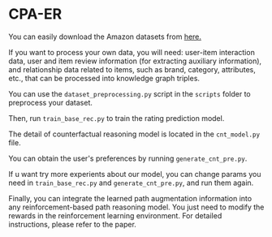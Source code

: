 # CPA-ER 

You can easily download the Amazon datasets from [here.](https://nijianmo.github.io/amazon/)

If you want to process your own data, you will need: user-item interaction data, user and item review information (for extracting auxiliary information), and relationship data related to items, such as brand, category, attributes, etc., that can be processed into knowledge graph triples.

You can use the `dataset_preprocessing.py` script in the `scripts` folder to preprocess your dataset.

Then, run `train_base_rec.py` to train the rating prediction model.

The detail of counterfactual reasoning model is located in the `cnt_model.py` file.

You can obtain the user's preferences by running `generate_cnt_pre.py`.

If u want try more experients about our model, you can change params you need in `train_base_rec.py` and `generate_cnt_pre.py`, and run them again.

Finally, you can integrate the learned path augmentation information into any reinforcement-based path reasoning model. You just need to modify the rewards in the reinforcement learning environment. For detailed instructions, please refer to the paper.


